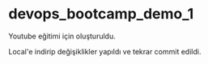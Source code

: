 # devops_bootcamp_demo_1
Youtube eğitimi için oluşturuldu.

Local'e indirip değişiklikler yapıldı ve tekrar commit edildi.

